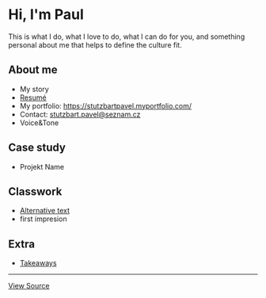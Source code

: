 # Hi, I'm Paul

This is what I do, what I love to do, what I can do for you, and something personal about me that helps to define the culture fit.

## About me

- My story
- [Resumé](04-experience)
- My portfolio: https://stutzbartpavel.myportfolio.com/
- Contact: stutzbart.pavel@seznam.cz
- Voice&Tone

## Case study

- Projekt Name

## Classwork

- [Alternative text](01-alternative-text/)
- first impresion

## Extra
- [Takeaways](takeaways)

---

[View Source](https://pavelstutzbart.github.io/english-for-designers/)
